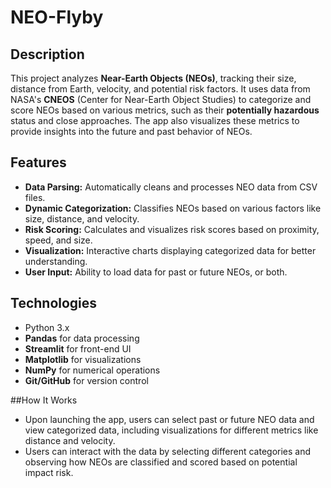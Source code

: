 # NEO-Flyby
## Description
This project analyzes **Near-Earth Objects (NEOs)**, tracking their size, distance from Earth, velocity, and potential risk factors. It uses data from NASA's **CNEOS** (Center for Near-Earth Object Studies) to categorize and score NEOs based on various metrics, such as their **potentially hazardous** status and close approaches. The app also visualizes these metrics to provide insights into the future and past behavior of NEOs.

## Features
- **Data Parsing:** Automatically cleans and processes NEO data from CSV files.
- **Dynamic Categorization:** Classifies NEOs based on various factors like size, distance, and velocity.
- **Risk Scoring:** Calculates and visualizes risk scores based on proximity, speed, and size.
- **Visualization:** Interactive charts displaying categorized data for better understanding.
- **User Input:** Ability to load data for past or future NEOs, or both.

## Technologies
- Python 3.x
- **Pandas** for data processing
- **Streamlit** for front-end UI
- **Matplotlib** for visualizations
- **NumPy** for numerical operations
- **Git/GitHub** for version control

##How It Works
- Upon launching the app, users can select past or future NEO data and view categorized data, including visualizations for different metrics like distance and velocity.
- Users can interact with the data by selecting different categories and observing how NEOs are classified and scored based on potential impact risk.
